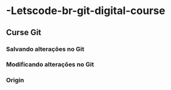 # -Letscode-br-git-digital-course
## Curse Git
### Salvando alterações no Git
### Modificando alterações no Git
### Origin
